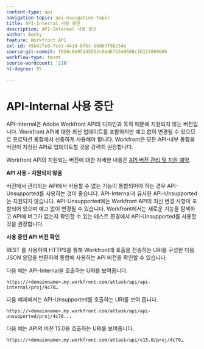 ```yaml
---
content-type: api
navigation-topic: api-navigation-topic
title: API-Internal 사용 중단
description: API-Internal 사용 중단
author: Becky
feature: Workfront API
exl-id: 45b42fe8-7ce3-441d-8fbc-b8db7f9b254e
source-git-commit: f050c8b95145552c9ed67b549608c16115000606
workflow-type: tm+mt
source-wordcount: '218'
ht-degree: 0%

---
```


# API-Internal 사용 중단

API-Internal은 Adobe Workfront API의 디자인과 목적 때문에 지원되지 않는 버전입니다. Workfront API에 대한 최신 업데이트를 포함하지만 예고 없이 변경될 수 있으므로 프로덕션 통합에서 신중하게 사용해야 합니다. Workfront은 모든 API-내부 통합을 버전이 지정된 API로 업데이트할 것을 강력히 권장합니다.

Workfront API의 지원되는 버전에 대한 자세한 내용은 [API 버전 관리 및 지원 예약](../../wf-api/api/api-version-support-schedule.md).

**API 사용 - 지원되지 않음**

버전에서 관리되는 API에서 사용할 수 없는 기능이 통합되어야 하는 경우 API-Unsupported를 사용하는 것이 좋습니다. API-Internal과 유사한 API-Unsupported는 지원되지 않습니다. API-Unsupported에는 Workfront API의 최신 변경 사항이 포함되어 있으며 예고 없이 변경될 수 있습니다. Workfront에서는 새로운 기능을 탐색하고 API에 버그가 없는지 확인할 수 있는 테스트 환경에서 API-Unsupported를 사용할 것을 권장합니다.

**사용 중인 API 버전 확인**

REST 를 사용하여 HTTPS를 통해 Workfront에 호출을 전송하는 URI를 구성한 다음 JSON 응답을 반환하여 통합에 사용하는 API 버전을 확인할 수 있습니다.

다음 예는 API-Internal을 호출하는 URI를 보여줍니다.

```
https://<domainname>.my.workfront.com/attask/api/api-internal/proj/4c70…
```

다음 예제에서는 API-Unsupported를 호출하는 URI를 보여 줍니다.

```
https://<domainname>.my.workfront.com/attask/api/api-unsupported/proj/4c70...
```

다음 예는 API의 버전 15.0을 호출하는 URI를 보여줍니다.

```
https://<domainname>.my.workfront.com/attask/api/v15.0/proj/4c70…
```
